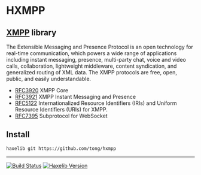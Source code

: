 
HXMPP
=====

## [XMPP](https://xmpp.org/) library

The Extensible Messaging and Presence Protocol is an open technology for real-time communication, which powers a wide range of applications including instant messaging, presence, multi-party chat, voice and video calls, collaboration, lightweight middleware, content syndication, and generalized routing of XML data.
The XMPP protocols are free, open, public, and easily understandable.

* [RFC3920](https://tools.ietf.org/html/rfc3920) XMPP Core
* [RFC3921](https://tools.ietf.org/html/rfc3921) XMPP Instant Messaging and Presence
* [RFC5122](https://tools.ietf.org/html/rfc5122) Internationalized Resource Identifiers (IRIs) and Uniform Resource Identifiers (URIs) for XMPP.
* [RFC7395](https://datatracker.ietf.org/doc/rfc7395/) Subprotocol for WebSocket


## Install

```sh
haxelib git https://github.com/tong/hxmpp
```

---

[![Build Status](https://img.shields.io/travis/tong/hxmpp/r2.svg?style=flat-square)](https://travis-ci.org/tong/hxmpp) [![Haxelib Version](https://img.shields.io/github/tag/tong/hxmpp.svg?style=flat-square&colorA=F68712&colorB=141419&label=haxelib)](http://lib.haxe.org/p/hxmpp/)

